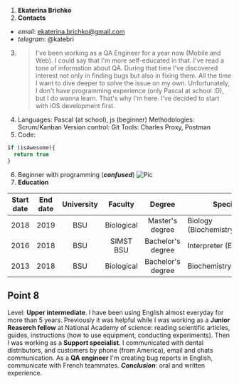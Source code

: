1. **Ekaterina Brichko**
2. **Contacts**
- *email*: ekaterina.brichko@gmail.com
- *telegram*: @katebri
3. > I've been working as a QA Engineer for a year now (Mobile and Web). I could say that I'm more self-educated in that. I've read a tone of information about QA. During that time I've discovered interest not only in finding bugs but also in fixing them. All the time I want to dive deeper to solve the issue on my own. Unfortunately, I don't have programming experience (only Pascal at school :D), but I do wanna learn. That's why I'm here. I've decided to start with iOS development first.
4. Languages: Pascal (at school), js (beginner)
Methodologies: Scrum/Kanban
Version control: Git
Tools: Charles Proxy, Postman
5. Code:
```javascript
if (isAwesome){
  return true
}
```
6. Beginner with programming (_**confused**_)
![Pic](https://miro.medium.com/max/2800/1*Vqtvog3OCEoJCs1LcpKBBA.jpeg)
7. **Education**

|  Start date | End date |  University | Faculty  | Degree | Specialisation |
|:---:|:---:|:---:|:---:|:---:|---|
| 2018 | 2019 | BSU | Biological | Master's degree   | Biology (Biochemistry/Biotechnology) |
| 2016 | 2018 | BSU | SIMST BSU  | Bachelor's degree | Interpreter (English) |
| 2013 | 2018 | BSU | Biological | Bachelor's degree | Biochemistry |

## Point 8
Level: **Upper intermediate**.
I have been using English almost everyday for more than 5 years.
Previously it was helpful while I was working as a **Junior Reaserch fellow** at National Academy of science: reading scientific articles, guides, instructions (how to use equipment, conducting experiments).
Then I was working as a **Support specialist**. I communicated with dental distributors, and customers by phone (from America), email and chats communication.
As a **QA engineer** I'm creating bug reports in English, communicate with French teammates.
_**Conclusion**_: oral and written experience.